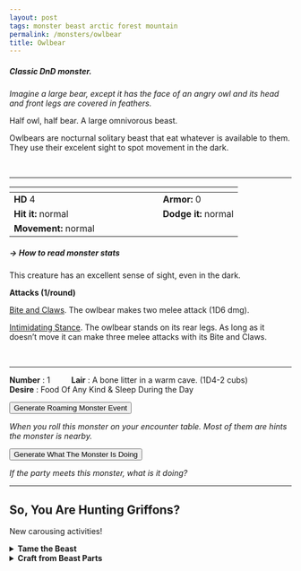 ```yaml
---
layout: post
tags: monster beast arctic forest mountain
permalink: /monsters/owlbear
title: Owlbear
---
```


##### Classic DnD monster.

_Imagine a large bear, except it has the face of an angry owl and its head and front legs are covered in feathers._

Half owl, half bear. A large omnivorous beast.

Owlbears are nocturnal solitary beast that eat whatever is available to them. They use their excelent sight to spot movement in the dark. 

<br>

---

|  <span style="display: inline-block; width:250px"></span>  |  |
| -------- | --------|
| **HD** 4 | **Armor:** 0  |
| **Hit it:** normal | **Dodge it:** normal |
| **Movement:** normal      | 

##### <span class="tooltip" data-tooltip="Armor = damage reduction · · · Easy/Normal/Hard = roll above 10/15/20 to beat">→ How to read monster stats</span>

This creature has an excellent sense of sight, even in the dark.

**Attacks (1/round)**

<ins>Bite and Claws</ins>. The owlbear makes two melee attack (1D6 dmg).

<ins>Intimidating Stance</ins>. The owlbear stands on its rear legs. As long as it doesn’t move it can make three melee attacks with its Bite and Claws.

<br>

---

**Number** : 1 <span style="display: inline-block; width:30px"></span>
**Lair** : A bone litter in a warm cave. (1D4-2 cubs)<span style="display: inline-block; width:30px"></span> <br>
**Desire** : Food Of Any Kind & Sleep During the Day

<button id="generate-btn">Generate Roaming Monster Event</button>
<p id="RoamResult" style="font-style: italic;">When you roll this monster on your encounter table. Most of them are hints the monster is nearby.</p>

<button onclick="generateMood()">Generate What The Monster Is Doing</button>
<p id="MoodResult" style="font-style: italic;">If the party meets this monster, what is it doing?</p>
<script src="/scripts/generateMood.js"></script>

---

## So, You Are Hunting Griffons?

New carousing activities!

<details markdown="1">
<summary style="font-weight: bold;">Tame the Beast</summary>
If you have captured this beast, you can spend the equivalent of 4 bags of gold in food between two adventures to tame it. It is now one of your <span class="tooltip" data-tooltip="You can bring a follower in your adventures if you dedicate a Psyche slot to it."><i>followers</i></span>. Each extra bag of gold spent training the beast teaches it a one-word order. Otherwise, it only acts to eat or in self-defence. 
</details>

<details markdown="1">
<summary style="font-weight: bold;">Craft from Beast Parts</summary>
Owlbear fur/leather makes very good leather protection. It’s possible, but very hard to domesticate one if you have a cub.

If you have access to an artisan and a workshop, you can spend loot between two adventures to create something with parts of the beast. The object you craft can be anything mostly made of the provided materials. If you use mundane tools, the result will be mundane; if you spent at least a bag of gold on it, the object will be special; and if you spend the equivalent of a treasure for the tools, it will be magical. Discuss what you want with the referee.
</details>

<script src="https://code.jquery.com/jquery-3.6.0.min.js"></script>
  <script>
  // ENCOUNTER GENERATOR SCRIPT
    $(document).ready(function() {
      $("#generate-btn").click(function() {
        // define the specific value to search for in column 0
        var searchValue = "0006"; // change this to the actual value you need

        // retrieve the CSV file
        $.get("/CSV/Monster - Index.csv", function(data) {
          // split the CSV data by rows and remove the header row
          var rows = data.split("\n").slice(1);

          // filter the rows by the specific value in column 0
          var matchingRows = rows.filter(function(row) {
            var columns = row.split(",");
            return columns[0] === searchValue;
          });
